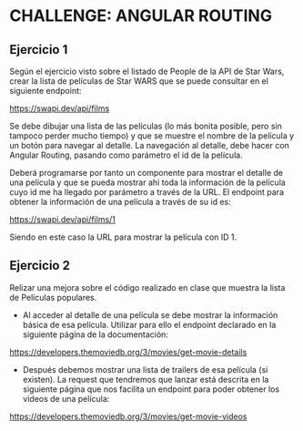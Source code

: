 # CHALLENGE: ANGULAR ROUTING

## Ejercicio 1

Según el ejercicio visto sobre el listado de People de la API de Star Wars, crear la lista de películas de Star WARS que se puede consultar en el siguiente endpoint:

https://swapi.dev/api/films

Se debe dibujar una lista de las películas (lo más bonita posible, pero sin tampoco perder mucho tiempo) y que se muestre el nombre de la película y un botón para navegar al detalle. La navegación al detalle, debe hacer con Angular Routing, pasando como parámetro el id de la película.

Deberá programarse por tanto un componente para mostrar el detalle de una película y que se pueda mostrar ahí toda la información de la película cuyo id me ha llegado por parámetro a través de la URL. El endpoint para obtener la información de una película a través de su id es:

https://swapi.dev/api/films/1

Siendo en este caso la URL para mostrar la película con ID 1.

## Ejercicio 2

Relizar una mejora sobre el código realizado en clase que muestra la lista de Películas populares.

- Al acceder al detalle de una película se debe mostrar la información básica de esa película. Utilizar para ello el endpoint declarado en la siguiente página de la documentación:

https://developers.themoviedb.org/3/movies/get-movie-details

- Después debemos mostrar una lista de trailers de esa película (si existen). La request que tendremos que lanzar está descrita en la siguiente página que nos facilita un endpoint para poder obtener los videos de una película:

https://developers.themoviedb.org/3/movies/get-movie-videos

